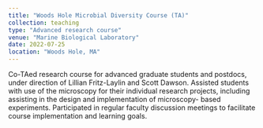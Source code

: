 ```yaml
---
title: "Woods Hole Microbial Diversity Course (TA)"
collection: teaching
type: "Advanced research course"
venue: "Marine Biological Laboratory"
date: 2022-07-25
location: "Woods Hole, MA"
---
```


Co-TAed research course for advanced graduate students and postdocs, under 
direction of Lillian Fritz-Laylin and Scott Dawson. 
Assisted students with use of the microscopy for their individual research 
projects, including assisting in the design and implementation of microscopy-
based experiments. Participated in regular faculty discussion meetings
to facilitate course implementation and learning goals.

